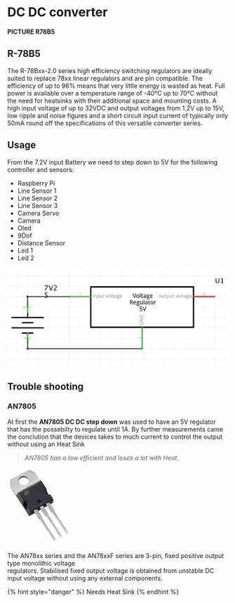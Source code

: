# DC DC converter

**PICTURE R78B5**

## R-78B5

The R-78Bxx-2.0 series high efficiency switching regulators are ideally suited to replace 78xx linear regulators and are pin compatible. The efficiency of up to 96% means that very little energy is wasted as heat. Full power is available over a temperature range of -40°C up to 70°C without the need for heatsinks with their additional space and mounting costs. A high input voltage of up to 32VDC and output voltages from 1.2V up to 15V, low ripple and noise figures and a short circuit input current of typically only 50mA round off the specifications of this versatile converter series.

## Usage

From the 7.2V input Battery we need to step down to 5V for the following controller and sensors: 

* Raspberry Pi
* Line Sensor 1 
* Line Sensor 2
* Line Sensor 3
* Camera Servo
* Camera
* Oled
* 9Dof
* Distance Sensor
* Led 1
* Led 2 

![](../../../../.gitbook/assets/screenshot-2019-04-30-at-10.39.11.png)

## Trouble shooting

### AN7805

At first the **AN7805 DC DC step down** was used to have an 5V regulator that has the possebilty to regulate until 1A. By further measurements came the conclution that the devices takes to much current to control the output without using an Heat Sink 

> _AN7805 has a low efficient and loses a lot with Heat._



![AN7805CV](../../../../.gitbook/assets/to-220.jpg)

The AN78xx series and the AN78xxF series are 3-pin, fixed positive output type monolithic voltage  
 regulators. Stabilised fixed output voltage is obtained from unstable DC input voltage without using any external components.

{% hint style="danger" %}
Needs Heat Sink
{% endhint %}



